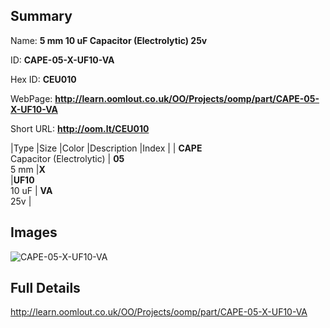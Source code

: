 

## Summary
 
Name: __5 mm 10 uF Capacitor (Electrolytic) 25v__

ID: __CAPE-05-X-UF10-VA__

Hex ID: __CEU010__

WebPage: __http://learn.oomlout.co.uk/OO/Projects/oomp/part/CAPE-05-X-UF10-VA__

Short URL: __http://oom.lt/CEU010__


|Type   |Size   |Color   |Description   |Index   |
| __CAPE__ <br>Capacitor (Electrolytic)  | __05__<br>5 mm   |__X__<br>    |__UF10__<br>10 uF    | __VA__<br> 25v |


## Images
![CAPE-05-X-UF10-VA](http://oomlout.com/oomp-gen/parts/CAPE-05-X-UF10-VA/CAPE-05-X-UF10-VA_420.jpg)

## Full Details

 http://learn.oomlout.co.uk/OO/Projects/oomp/part/CAPE-05-X-UF10-VA

